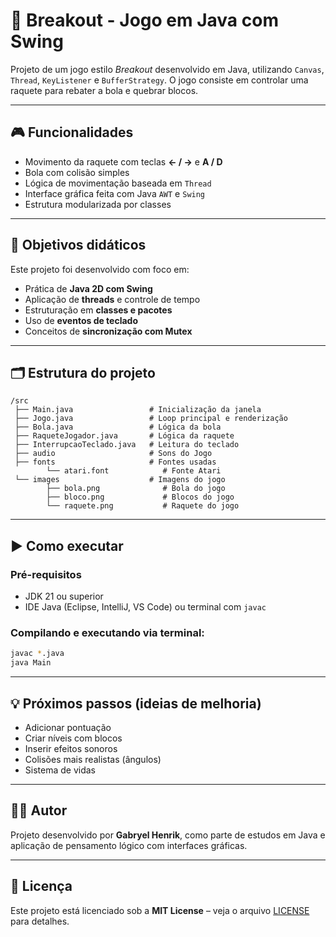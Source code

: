 # 🧱 Breakout - Jogo em Java com Swing

Projeto de um jogo estilo *Breakout* desenvolvido em Java, utilizando `Canvas`, `Thread`, `KeyListener` e `BufferStrategy`. O jogo consiste em controlar uma raquete para rebater a bola e quebrar blocos.

---

## 🎮 Funcionalidades

- Movimento da raquete com teclas **← / →** e **A / D**
- Bola com colisão simples
- Lógica de movimentação baseada em `Thread`
- Interface gráfica feita com Java `AWT` e `Swing`
- Estrutura modularizada por classes

---

## 🧠 Objetivos didáticos

Este projeto foi desenvolvido com foco em:

- Prática de **Java 2D com Swing**
- Aplicação de **threads** e controle de tempo
- Estruturação em **classes e pacotes**
- Uso de **eventos de teclado**
- Conceitos de **sincronização com Mutex**

---

## 🗂️ Estrutura do projeto

```
/src
 ├── Main.java                 # Inicialização da janela
 ├── Jogo.java                 # Loop principal e renderização
 ├── Bola.java                 # Lógica da bola
 ├── RaqueteJogador.java       # Lógica da raquete
 ├── InterrupcaoTeclado.java   # Leitura do teclado
 ├── audio                     # Sons do Jogo
 ├── fonts                     # Fontes usadas
        └── atari.font            # Fonte Atari
 └── images                    # Imagens do jogo
        ├── bola.png              # Bola do jogo
        ├── bloco.png             # Blocos do jogo
        └── raquete.png           # Raquete do jogo
```

---

## ▶️ Como executar

### Pré-requisitos

- JDK 21 ou superior
- IDE Java (Eclipse, IntelliJ, VS Code) ou terminal com `javac`

### Compilando e executando via terminal:

```bash
javac *.java
java Main
```

---

## 💡 Próximos passos (ideias de melhoria)

- Adicionar pontuação
- Criar níveis com blocos
- Inserir efeitos sonoros
- Colisões mais realistas (ângulos)
- Sistema de vidas

---

## 🧑‍💻 Autor

Projeto desenvolvido por **Gabryel Henrik**, como parte de estudos em Java e aplicação de pensamento lógico com interfaces gráficas.

---

## 📄 Licença

Este projeto está licenciado sob a **MIT License** – veja o arquivo [LICENSE](./LICENSE) para detalhes.
